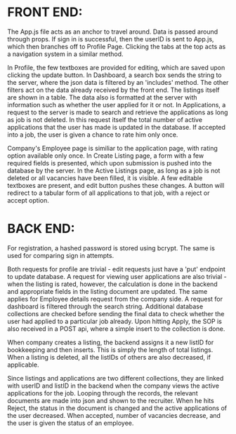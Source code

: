# FRONT END:
The App.js file acts as an anchor to travel around. Data is passed around through props. If sign in is successful, then the userID is sent to App.js, which 
then branches off to Profile Page. Clicking the tabs at the top acts as a navigation system in a similar method.

In Profile, the few textboxes are provided for editing, which are saved upon clicking the update button. In Dashboard, a search box sends the string to the 
server, where the json data is filtered by an 'includes' method. The other filters act on the data already received by the front end. The listings itself are
shown in a table. The data also is formatted at the server with information such as whether the user applied for it or not. In Applications, a request to
the server is made to search and retrieve the applications as long as job is not deleted. In this request itself the total number of active applications
that the user has made is updated in the database. If accepted into a job, the user is given a chance to rate him only once.

Company's Employee page is similiar to the application page, with rating option available only once. In Create Listing page, a form with a few required fields
is presented, which upon submission is pushed into the database by the server. In the Active Listings page, as long as a job is not deleted or all vacancies
have been filled, it is visible. A few editable textboxes are present, and edit button pushes these changes. A button will redirect to a tabular form of all
applications to that job, with a reject or accept option.

# BACK END:
For registration, a hashed password is stored using bcrypt. The same is used for comparing sign in attempts.

Both requests for profile are trivial - edit requests just have a 'put' endpoint to update database.
A request for viewing user applications are also trivial - when the listing is rated, however, the calculation is done in the backend and appropriate fields
in the listing document are updated. The same applies for Employee details request from the company side.
A request for dashboard is filtered through the search string. Additional database collections are checked before sending the final data to check whether the
user had applied to a particular job already.
Upon hitting Apply, the SOP is also received in a POST api, where a simple insert to the collection is done.

When company creates a listing, the backend assigns it a new listID for bookkeeping and then inserts. This is simply the length of total listings. When a listing is deleted, all the listIDs of others are also decreased, if applicable.

Since listings and applications are two different collections, they are linked with userID and listID in the backend when the company views the active applications for the job. Looping through the records, the relevant documents are made into json and shown to the recruiter. When he hits Reject, the status in the document is changed and the active applications of the user decreased. When accepted, number of vacancies decrease, and the user is given the status of an employee.